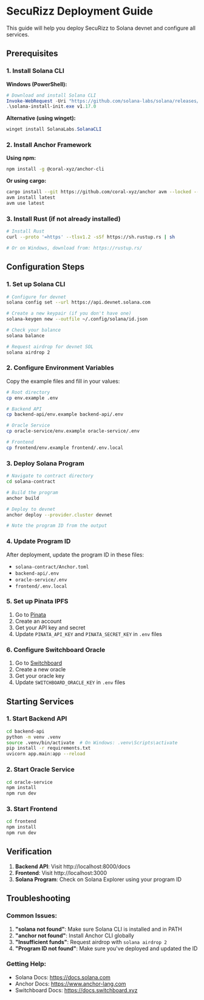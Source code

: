 # SecuRizz Deployment Guide

This guide will help you deploy SecuRizz to Solana devnet and configure all services.

## Prerequisites

### 1. Install Solana CLI

**Windows (PowerShell):**
```powershell
# Download and install Solana CLI
Invoke-WebRequest -Uri "https://github.com/solana-labs/solana/releases/download/v1.17.0/solana-install-init-x86_64-pc-windows-msvc.exe" -OutFile "solana-install-init.exe"
.\solana-install-init.exe v1.17.0
```

**Alternative (using winget):**
```powershell
winget install SolanaLabs.SolanaCLI
```

### 2. Install Anchor Framework

**Using npm:**
```bash
npm install -g @coral-xyz/anchor-cli
```

**Or using cargo:**
```bash
cargo install --git https://github.com/coral-xyz/anchor avm --locked --force
avm install latest
avm use latest
```

### 3. Install Rust (if not already installed)

```bash
# Install Rust
curl --proto '=https' --tlsv1.2 -sSf https://sh.rustup.rs | sh

# Or on Windows, download from: https://rustup.rs/
```

## Configuration Steps

### 1. Set up Solana CLI

```bash
# Configure for devnet
solana config set --url https://api.devnet.solana.com

# Create a new keypair (if you don't have one)
solana-keygen new --outfile ~/.config/solana/id.json

# Check your balance
solana balance

# Request airdrop for devnet SOL
solana airdrop 2
```

### 2. Configure Environment Variables

Copy the example files and fill in your values:

```bash
# Root directory
cp env.example .env

# Backend API
cp backend-api/env.example backend-api/.env

# Oracle Service
cp oracle-service/env.example oracle-service/.env

# Frontend
cp frontend/env.example frontend/.env.local
```

### 3. Deploy Solana Program

```bash
# Navigate to contract directory
cd solana-contract

# Build the program
anchor build

# Deploy to devnet
anchor deploy --provider.cluster devnet

# Note the program ID from the output
```

### 4. Update Program ID

After deployment, update the program ID in these files:
- `solana-contract/Anchor.toml`
- `backend-api/.env`
- `oracle-service/.env`
- `frontend/.env.local`

### 5. Set up Pinata IPFS

1. Go to [Pinata](https://pinata.cloud)
2. Create an account
3. Get your API key and secret
4. Update `PINATA_API_KEY` and `PINATA_SECRET_KEY` in `.env` files

### 6. Configure Switchboard Oracle

1. Go to [Switchboard](https://switchboard.xyz)
2. Create a new oracle
3. Get your oracle key
4. Update `SWITCHBOARD_ORACLE_KEY` in `.env` files

## Starting Services

### 1. Start Backend API

```bash
cd backend-api
python -m venv .venv
source .venv/bin/activate  # On Windows: .venv\Scripts\activate
pip install -r requirements.txt
uvicorn app.main:app --reload
```

### 2. Start Oracle Service

```bash
cd oracle-service
npm install
npm run dev
```

### 3. Start Frontend

```bash
cd frontend
npm install
npm run dev
```

## Verification

1. **Backend API**: Visit http://localhost:8000/docs
2. **Frontend**: Visit http://localhost:3000
3. **Solana Program**: Check on Solana Explorer using your program ID

## Troubleshooting

### Common Issues:

1. **"solana not found"**: Make sure Solana CLI is installed and in PATH
2. **"anchor not found"**: Install Anchor CLI globally
3. **"Insufficient funds"**: Request airdrop with `solana airdrop 2`
4. **"Program ID not found"**: Make sure you've deployed and updated the ID

### Getting Help:

- Solana Docs: https://docs.solana.com
- Anchor Docs: https://www.anchor-lang.com
- Switchboard Docs: https://docs.switchboard.xyz
